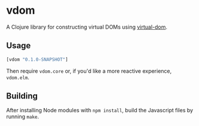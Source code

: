 # vdom

A Clojure library for constructing virtual DOMs using [virtual-dom](https://github.com/Matt-Esch/virtual-dom).

## Usage

```clojure
[vdom "0.1.0-SNAPSHOT"]
```

Then require `vdom.core` or, if you'd like a more reactive experience, `vdom.elm`.

## Building

After installing Node modules with `npm install`, build the Javascript files by running `make`.
